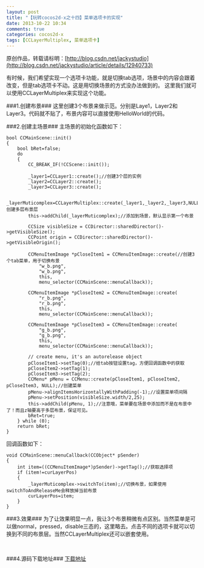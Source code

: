 ```yaml
---
layout: post
title: "【玩转cocos2d-x之十四】菜单选项卡的实现"
date: 2013-10-22 10:34
comments: true
categories: cocos2d-x
tags: [CCLayerMultiplex, 菜单选项卡]
---
```

原创作品，转载请标明：[http://blog.csdn.net/jackystudio](http://blog.csdn.net/jackystudio/article/details/12940733)

有时候，我们希望实现一个选项卡功能，就是切换tab选项，场景中的内容会跟着改变，但是tab选项卡不动。这是用切换场景的方式没办法做到的。
这里我们就可以使用CCLayerMultiplex来实现这个功能。

###1.创建布景###
这里创建3个布景来做示范。分别是Laye1，Layer2和Layer3。代码就不贴了，布景内容可以直接使用HelloWorld的代码。

<!-- more -->

###2.创建主场景###
主场景的初始化函数如下：

	bool CCMainScene::init()  
	{  
    	bool bRet=false;  
    	do   
    	{  
    	    CC_BREAK_IF(!CCScene::init());  
  	
    	    _layer1=CCLayer1::create();//创建3个层的实例  
    	    _layer2=CCLayer2::create();  
    	    _layer3=CCLayer3::create();  
  	
    	    _layerMuticomplex=CCLayerMultiplex::create(_layer1,_layer2,_layer3,NULL);//创建多层布景层  
    	    this->addChild(_layerMuticomplex);//添加到场景，默认显示第一个布景  
  	
    	    CCSize visibleSize = CCDirector::sharedDirector()->getVisibleSize();  
    	    CCPoint origin = CCDirector::sharedDirector()->getVisibleOrigin();  
  	
    	    CCMenuItemImage *pCloseItem1 = CCMenuItemImage::create(//创建3个tab菜单，用于切换布景  
    	        "w_b.png",  
    	        "w_b.png",  
    	        this,  
    	        menu_selector(CCMainScene::menuCallback));  
  	
    	    CCMenuItemImage *pCloseItem2 = CCMenuItemImage::create(  
    	        "r_b.png",  
    	        "r_b.png",  
    	        this,  
    	        menu_selector(CCMainScene::menuCallback));  
  
    	    CCMenuItemImage *pCloseItem3 = CCMenuItemImage::create(  
    	        "g_b.png",  
    	        "g_b.png",  
    	        this,  
    	        menu_selector(CCMainScene::menuCallback));  
  	
    	    // create menu, it's an autorelease object  
    	    pCloseItem1->setTag(0);//给tab按钮设置tag，方便回调函数中的获取  
    	    pCloseItem2->setTag(1);  
    	    pCloseItem3->setTag(2);  
    	    CCMenu* pMenu = CCMenu::create(pCloseItem1, pCloseItem2, pCloseItem3, NULL);//创建菜单  
    	    pMenu->alignItemsHorizontallyWithPadding(-1);//设置菜单项间隔  
    	    pMenu->setPosition(visibleSize.width/2,25);  
    	    this->addChild(pMenu, 1);//注意哦，菜单要在场景中添加而不是在布景中了！而且z轴要高于多层布景，保证可见。  
    	    bRet=true;  
    	} while (0);  
    	return bRet;  
	}  

回调函数如下：

	void CCMainScene::menuCallback(CCObject* pSender)  
	{  
	    int item=((CCMenuItemImage*)pSender)->getTag();//获取选择项  
	    if (item!=curLayerPos)  
	    {  
	        _layerMuticomplex->switchTo(item);//切换布景，如果使用switchToAndReleaseMe会释放掉当前布景  
	        curLayerPos=item;  
	    }  
	}  

###3.效果###
为了让效果明显一点，我让3个布景稍微有点区别。当然菜单是可以做normal，pressed，disable三态的，这里略去。点击不同的选项卡就可以切换到不同的布景层。当然CCLayerMultiplex还可以嵌套使用。

<div align="center"><img src="http://note.youdao.com/yws/res/338/EE8A094840454FCEA5E421711E889FC7" alt="" border="0" title="效果" /><br></br></div>

###4.源码下载地址###
[下载地址](http://download.csdn.net/detail/jackyvincefu/6421801)